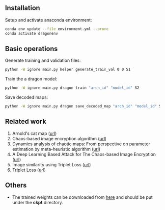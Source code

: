 ## Installation
Setup and activate anaconda environment:
```bash
conda env update --file environment.yml --prune
conda activate dragonenv
```

## Basic operations
Generate training and validation files:
```bash
python -W ignore main.py helper generate_train_val 0 0 S1
```
Train the a dragon model:
```bash
python -W ignore main.py dragon train "arch_id" "model_id" S2
```
Save decoded maps:
```bash
python -W ignore main.py dragon save_decoded_map "arch_id" "model_id" S2
```


## Related work
1. Arnold's cat map ([url](https://en.wikipedia.org/wiki/Arnold's_cat_map))
1. Chaos-based image encryption algorithm ([url](https://www.sciencedirect.com/science/article/pii/S0375960105011904?via%3Dihub))
1. Dynamics analysis of chaotic maps: From perspective on parameter estimation by meta-heuristic algorithm ([url](https://iopscience.iop.org/article/10.1088/1674-1056/ab695c))
1. A Deep Learning Based Attack for The Chaos-based Image Encryption ([url](https://arxiv.org/pdf/1907.12245v1.pdf))
1. Image similarity using Triplet Loss ([url](https://towardsdatascience.com/image-similarity-using-triplet-loss-3744c0f67973))
1. Triplet Loss ([url](https://towardsdatascience.com/triplet-loss-advanced-intro-49a07b7d8905))

## Others
+ The trained weights can be downloaded from [here](https://drive.google.com/drive/folders/1eONm0PQjFpRDiNRditIWv45L5BxTR2KO?usp=sharing) and should be put under the <b>ckpt</b> directory.